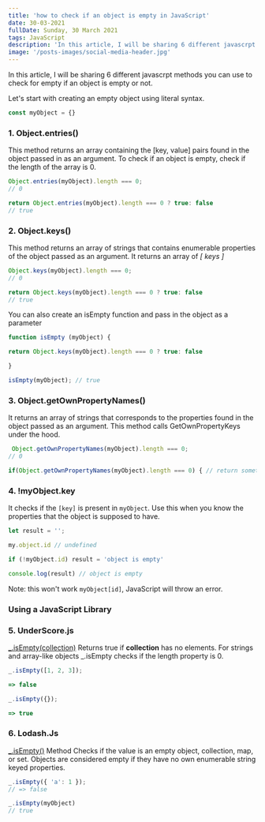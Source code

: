 ```yaml
---
title: 'how to check if an object is empty in JavaScript'
date: 30-03-2021
fullDate: Sunday, 30 March 2021
tags: JavaScript
description: 'In this article, I will be sharing 6 different javascrpt methods you can use to check for empty if an object is empty or not'
image: '/posts-images/social-media-header.jpg'
---
```



In this article, I will be sharing 6 different javascrpt methods you can use to check for empty if an object is empty or not.

Let's start with creating an empty object using literal syntax.

```jsx
const myObject = {}
```

### 1. Object.entries()

This method returns an array containing the [key, value] pairs found in the object passed in as an argument.
To check if an object is empty, check if the length of the array is 0.

```jsx
Object.entries(myObject).length === 0;
// 0

return Object.entries(myObject).length === 0 ? true: false
// true
```

### 2. Object.keys()

This method returns an array of strings that contains enumerable properties of the object passed as an argument. It returns an array of *[ keys ]*

```jsx
Object.keys(myObject).length === 0;
// 0

return Object.keys(myObject).length === 0 ? true: false
// true
```

You can also create an isEmpty function and pass in the object as a parameter

```jsx
function isEmpty (myObject) {

return Object.keys(myObject).length === 0 ? true: false

}

isEmpty(myObject); // true
```

### 3. Object.getOwnPropertyNames()

It returns an array of strings that corresponds to the properties found in the object passed as an argument. This method calls GetOwnPropertyKeys under the hood.

```jsx
 Object.getOwnPropertyNames(myObject).length === 0;
// 0

if(Object.getOwnPropertyNames(myObject).length === 0) { // return something};
```

### 4. !myObject.key

It checks if the `[key]` is present in `myObject`. Use this when you know the properties that the object is supposed to have.

```jsx
let result = '';

my.object.id // undefined

if (!myObject.id) result = 'object is empty'

console.log(result) // object is empty
```

Note: this won't work `myObject[id]`, JavaScript will throw an error.

### Using a JavaScript Library

### 5. UnderScore.js

[_.isEmpty(collection)](https://underscorejs.org/#isEmpty) Returns true if **collection** has no elements. For strings and array-like objects _.isEmpty checks if the length property is 0. 

```jsx
_.isEmpty([1, 2, 3]);

=> false

_.isEmpty({});

=> true
```

### 6. Lodash.Js

[_.isEmpty()](https://lodash.com/docs/#isEmpty) Method Checks if the value is an empty object, collection, map, or set. Objects are considered empty if they have no own enumerable string keyed properties.

```jsx
_.isEmpty({ 'a': 1 });
// => false

_.isEmpty(myObject)
// true
```